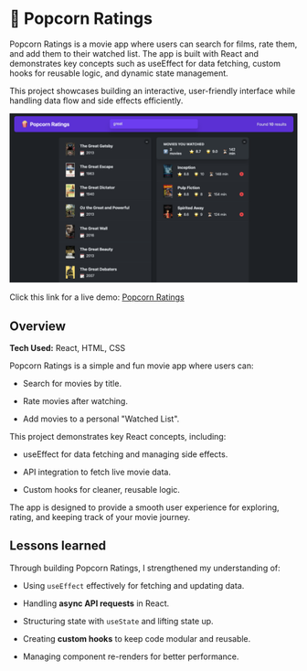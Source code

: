 # 🍿 Popcorn Ratings

Popcorn Ratings is a movie app where users can search for films, rate them, and add them to their watched list. The app is built with React and demonstrates key concepts such as useEffect for data fetching, custom hooks for reusable logic, and dynamic state management.

This project showcases building an interactive, user-friendly interface while handling data flow and side effects efficiently.

![Screenshot of Popcorn Ratings](/public/popcornratings-screenshot.png)

Click this link for a live demo: [Popcorn Ratings](https://popcornratings.kyelee.dev/)

## Overview

**Tech Used:** React, HTML, CSS

Popcorn Ratings is a simple and fun movie app where users can:

- Search for movies by title.

- Rate movies after watching.

- Add movies to a personal "Watched List".

This project demonstrates key React concepts, including:

- useEffect for data fetching and managing side effects.

- API integration to fetch live movie data.

- Custom hooks for cleaner, reusable logic.

The app is designed to provide a smooth user experience for exploring, rating, and keeping track of your movie journey.

## Lessons learned

Through building Popcorn Ratings, I strengthened my understanding of:

- Using `useEffect` effectively for fetching and updating data.

- Handling **async API requests** in React.

- Structuring state with `useState` and lifting state up.

- Creating **custom hooks** to keep code modular and reusable.

- Managing component re-renders for better performance.
